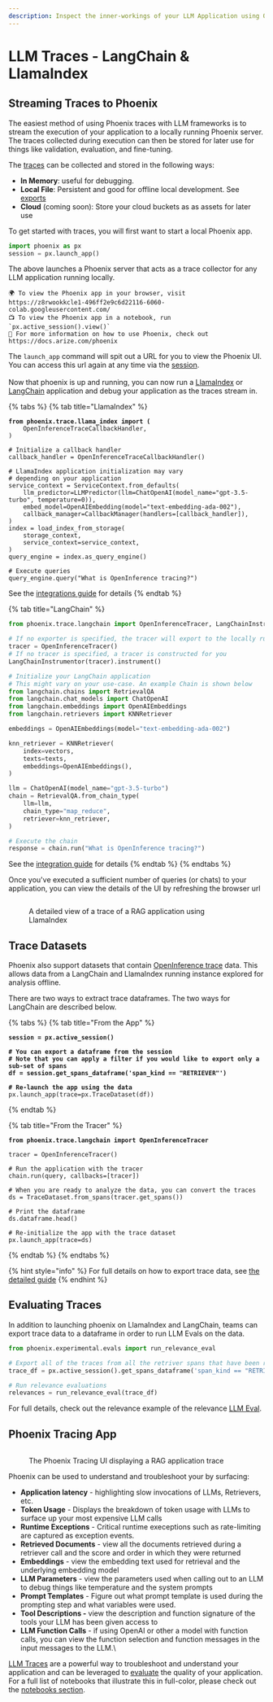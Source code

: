 ```yaml
---
description: Inspect the inner-workings of your LLM Application using OpenInference Traces
---
```


# LLM Traces - LangChain & LlamaIndex

## Streaming Traces to Phoenix

The easiest method of using Phoenix traces with LLM frameworks is to stream the execution of your application to a locally running Phoenix server. The traces collected during execution can then be stored for later use for things like validation, evaluation, and fine-tuning.

The [traces](../concepts/llm-traces.md) can be collected and stored in the following ways:

* **In Memory**: useful for debugging.
* **Local File**: Persistent and good for offline local development. See [exports](../how-to/export-your-data.md)
* **Cloud** (coming soon): Store your cloud buckets as as assets for later use

To get started with traces, you will first want to start a local Phoenix app.

```python
import phoenix as px
session = px.launch_app()
```

The above launches a Phoenix server that acts as a trace collector for any LLM application running locally.

```markup
🌍 To view the Phoenix app in your browser, visit https://z8rwookkcle1-496ff2e9c6d22116-6060-colab.googleusercontent.com/
📺 To view the Phoenix app in a notebook, run `px.active_session().view()`
📖 For more information on how to use Phoenix, check out https://docs.arize.com/phoenix
```

The `launch_app` command will spit out a URL for you to view the Phoenix UI. You can access this url again at any time via the [session](../api/session.md).\
\
Now that  phoenix is up and running, you can now run a [LlamaIndex](../integrations/llamaindex.md) or [LangChain](../integrations/langchain.md) application and debug your application as the traces stream in.

{% tabs %}
{% tab title="LlamaIndex" %}
<pre class="language-python"><code class="lang-python"><strong>from phoenix.trace.llama_index import (
</strong>    OpenInferenceTraceCallbackHandler,
)

# Initialize a callback handler
callback_handler = OpenInferenceTraceCallbackHandler()

# LlamaIndex application initialization may vary
# depending on your application
service_context = ServiceContext.from_defaults(
    llm_predictor=LLMPredictor(llm=ChatOpenAI(model_name="gpt-3.5-turbo", temperature=0)),
    embed_model=OpenAIEmbedding(model="text-embedding-ada-002"),
    callback_manager=CallbackManager(handlers=[callback_handler]),
)
index = load_index_from_storage(
    storage_context,
    service_context=service_context,
)
query_engine = index.as_query_engine()

# Execute queries
query_engine.query("What is OpenInference tracing?")
</code></pre>

See the [integrations guide](../integrations/llamaindex.md#traces) for details
{% endtab %}

{% tab title="LangChain" %}
```python
from phoenix.trace.langchain import OpenInferenceTracer, LangChainInstrumentor

# If no exporter is specified, the tracer will export to the locally running Phoenix server
tracer = OpenInferenceTracer()
# If no tracer is specified, a tracer is constructed for you
LangChainInstrumentor(tracer).instrument()

# Initialize your LangChain application
# This might vary on your use-case. An example Chain is shown below
from langchain.chains import RetrievalQA
from langchain.chat_models import ChatOpenAI
from langchain.embeddings import OpenAIEmbeddings
from langchain.retrievers import KNNRetriever

embeddings = OpenAIEmbeddings(model="text-embedding-ada-002")

knn_retriever = KNNRetriever(
    index=vectors,
    texts=texts,
    embeddings=OpenAIEmbeddings(),
)

llm = ChatOpenAI(model_name="gpt-3.5-turbo")
chain = RetrievalQA.from_chain_type(
    llm=llm,
    chain_type="map_reduce",
    retriever=knn_retriever,
)

# Execute the chain
response = chain.run("What is OpenInference tracing?")
```

See the [integration guide](../integrations/langchain.md#traces) for details
{% endtab %}
{% endtabs %}



Once you've executed a sufficient number of queries (or chats) to your application, you can view the details of the UI by refreshing the browser url

<figure><img src="https://storage.googleapis.com/arize-assets/phoenix/assets/images/RAG_trace_details.png" alt=""><figcaption><p>A detailed view of a trace of a RAG application using LlamaIndex</p></figcaption></figure>

## Trace Datasets

Phoenix also support datasets that contain [OpenInference trace](../concepts/open-inference.md) data. This allows data from a LangChain and LlamaIndex running instance explored for analysis offline.

There are two ways to extract trace dataframes. The two ways for LangChain are described below.

{% tabs %}
{% tab title="From the App" %}
<pre class="language-python"><code class="lang-python"><strong>session = px.active_session()
</strong><strong>
</strong><strong># You can export a dataframe from the session
</strong><strong># Note that you can apply a filter if you would like to export only a sub-set of spans
</strong><strong>df = session.get_spans_dataframe('span_kind == "RETRIEVER"')
</strong><strong>
</strong><strong># Re-launch the app using the data
</strong>px.launch_app(trace=px.TraceDataset(df))
</code></pre>
{% endtab %}

{% tab title="From the Tracer" %}
<pre class="language-python"><code class="lang-python"><strong>from phoenix.trace.langchain import OpenInferenceTracer
</strong>
tracer = OpenInferenceTracer()

# Run the application with the tracer
chain.run(query, callbacks=[tracer])

# When you are ready to analyze the data, you can convert the traces
ds = TraceDataset.from_spans(tracer.get_spans())

# Print the dataframe
ds.dataframe.head()

# Re-initialize the app with the trace dataset
px.launch_app(trace=ds)
</code></pre>
{% endtab %}
{% endtabs %}

{% hint style="info" %}
For full details on how to export trace data, see [the detailed guide](../how-to/export-your-data.md#exporting-traces)
{% endhint %}

## Evaluating Traces

In addition to launching phoenix on LlamaIndex and LangChain, teams can export trace data to a dataframe in order to run LLM Evals on the data.

```python
from phoenix.experimental.evals import run_relevance_eval

# Export all of the traces from all the retriver spans that have been run
trace_df = px.active_session().get_spans_dataframe('span_kind == "RETRIEVER"')

# Run relevance evaluations
relevances = run_relevance_eval(trace_df)

```

For full details, check out the relevance example of the relevance [LLM Eval](../concepts/llm-evals/retrieval-rag-relevance.md).

## Phoenix Tracing App

<figure><img src="https://github.com/Arize-ai/phoenix-assets/raw/main/gifs/langchain_rag_stuff_documents_chain_10mb.gif?raw=true" alt=""><figcaption><p>The Phoenix Tracing UI displaying a RAG application trace</p></figcaption></figure>

Phoenix can be used to understand and troubleshoot your by surfacing:

* **Application latency** - highlighting slow invocations of LLMs, Retrievers, etc.
* **Token Usage** - Displays the breakdown of token usage with LLMs to surface up your most expensive LLM calls
* **Runtime Exceptions** - Critical runtime execeptions such as rate-limiting are captured as exception events.
* **Retrieved Documents** - view all the documents retrieved during a retriever call and the score and order in which they were returned
* **Embeddings** - view the embedding text used for retrieval and the underlying embedding model
* **LLM Parameters** - view the parameters used when calling out to an LLM to debug things like temperature and the system prompts
* **Prompt Templates** - Figure out what prompt template is used during the prompting step and what variables were used.
* **Tool Descriptions -** view the description and function signature of the tools your LLM has been given access to
* **LLM Function Calls** - if using OpenAI or other a model with function calls, you can view the function selection and function messages in the input messages to the LLM.\


[LLM Traces](../concepts/llm-traces.md) are a powerful way to troubleshoot and understand your application and can be leveraged to [evaluate](../concepts/llm-evals.md) the quality of your application. For a full list of notebooks that illustrate this in full-color, please check out the [notebooks section](../notebooks.md).

